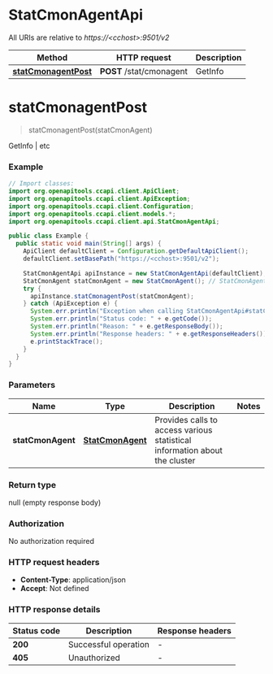 # StatCmonAgentApi

All URIs are relative to *https://&lt;cchost&gt;:9501/v2*

| Method | HTTP request | Description |
|------------- | ------------- | -------------|
| [**statCmonagentPost**](StatCmonAgentApi.md#statCmonagentPost) | **POST** /stat/cmonagent | GetInfo | etc |


<a name="statCmonagentPost"></a>
# **statCmonagentPost**
> statCmonagentPost(statCmonAgent)

GetInfo | etc

### Example
```java
// Import classes:
import org.openapitools.ccapi.client.ApiClient;
import org.openapitools.ccapi.client.ApiException;
import org.openapitools.ccapi.client.Configuration;
import org.openapitools.ccapi.client.models.*;
import org.openapitools.ccapi.client.api.StatCmonAgentApi;

public class Example {
  public static void main(String[] args) {
    ApiClient defaultClient = Configuration.getDefaultApiClient();
    defaultClient.setBasePath("https://<cchost>:9501/v2");

    StatCmonAgentApi apiInstance = new StatCmonAgentApi(defaultClient);
    StatCmonAgent statCmonAgent = new StatCmonAgent(); // StatCmonAgent | Provides calls to access various statistical information about the cluster
    try {
      apiInstance.statCmonagentPost(statCmonAgent);
    } catch (ApiException e) {
      System.err.println("Exception when calling StatCmonAgentApi#statCmonagentPost");
      System.err.println("Status code: " + e.getCode());
      System.err.println("Reason: " + e.getResponseBody());
      System.err.println("Response headers: " + e.getResponseHeaders());
      e.printStackTrace();
    }
  }
}
```

### Parameters

| Name | Type | Description  | Notes |
|------------- | ------------- | ------------- | -------------|
| **statCmonAgent** | [**StatCmonAgent**](StatCmonAgent.md)| Provides calls to access various statistical information about the cluster | |

### Return type

null (empty response body)

### Authorization

No authorization required

### HTTP request headers

 - **Content-Type**: application/json
 - **Accept**: Not defined

### HTTP response details
| Status code | Description | Response headers |
|-------------|-------------|------------------|
| **200** | Successful operation |  -  |
| **405** | Unauthorized |  -  |

